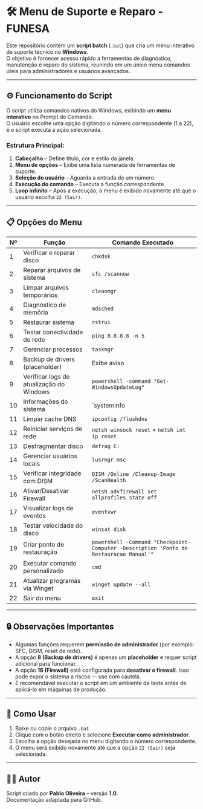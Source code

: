 # 🛠️ Menu de Suporte e Reparo - FUNESA

Este repositório contém um **script batch** (`.bat`) que cria um menu interativo de suporte técnico no **Windows**.  
O objetivo é fornecer acesso rápido a ferramentas de diagnóstico, manutenção e reparo do sistema, reunindo em um único menu comandos úteis para administradores e usuários avançados.

---

## ⚙️ Funcionamento do Script

O script utiliza comandos nativos do Windows, exibindo um **menu interativo** no Prompt de Comando.  
O usuário escolhe uma opção digitando o número correspondente (1 a 22), e o script executa a ação selecionada.

### Estrutura Principal:
1. **Cabeçalho** – Define título, cor e estilo da janela.
2. **Menu de opções** – Exibe uma lista numerada de ferramentas de suporte.
3. **Seleção do usuário** – Aguarda a entrada de um número.
4. **Execução do comando** – Executa a função correspondente.
5. **Loop infinito** – Após a execução, o menu é exibido novamente até que o usuário escolha `22 (Sair)`.

---

## 📋 Opções do Menu

| Nº | Função | Comando Executado |
|----|---------|------------------|
| 1  | Verificar e reparar disco | `chkdsk` |
| 2  | Reparar arquivos de sistema | `sfc /scannow` |
| 3  | Limpar arquivos temporários | `cleanmgr` |
| 4  | Diagnóstico de memória | `mdsched` |
| 5  | Restaurar sistema | `rstrui` |
| 6  | Testar conectividade de rede | `ping 8.8.8.8 -n 5` |
| 7  | Gerenciar processos | `taskmgr` |
| 8  | Backup de drivers (placeholder) | Exibe aviso |
| 9  | Verificar logs de atualização do Windows | `powershell -command "Get-WindowsUpdateLog"` |
| 10 | Informações do sistema | `systeminfo | more` |
| 11 | Limpar cache DNS | `ipconfig /flushdns` |
| 12 | Reiniciar serviços de rede | `netsh winsock reset` + `netsh int ip reset` |
| 13 | Desfragmentar disco | `defrag C:` |
| 14 | Gerenciar usuários locais | `lusrmgr.msc` |
| 15 | Verificar integridade com DISM | `DISM /Online /Cleanup-Image /ScanHealth` |
| 16 | Ativar/Desativar Firewall | `netsh advfirewall set allprofiles state off` |
| 17 | Visualizar logs de eventos | `eventvwr` |
| 18 | Testar velocidade do disco | `winsat disk` |
| 19 | Criar ponto de restauração | `powershell -Command "Checkpoint-Computer -Description 'Ponto de Restauracao Manual'"` |
| 20 | Executar comando personalizado | `cmd` |
| 21 | Atualizar programas via Winget | `winget update --all` |
| 22 | Sair do menu | `exit` |

---

## 🔒 Observações Importantes

- Algumas funções requerem **permissão de administrador** (por exemplo: SFC, DISM, reset de rede).  
- A opção **8 (Backup de drivers)** é apenas um **placeholder** e requer script adicional para funcionar.  
- A opção **16 (Firewall)** está configurada para **desativar o firewall**. Isso pode expor o sistema a riscos — use com cautela.  
- É recomendável executar o script em um ambiente de teste antes de aplicá-lo em máquinas de produção.  

---

## 🚀 Como Usar

1. Baixe ou copie o arquivo `.bat`.
2. Clique com o botão direito e selecione **Executar como administrador**.
3. Escolha a opção desejada no menu digitando o número correspondente.
4. O menu será exibido novamente até que a opção `22 (Sair)` seja selecionada.

---

## 👨‍💻 Autor

Script criado por **Pablo Oliveira** – versão **1.0**.  
Documentação adaptada para GitHub.

